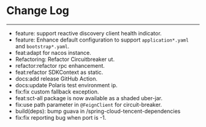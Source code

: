 # Change Log
---

- feature: support reactive discovery client health indicator.
- feature: Enhance default configuration to support `application*.yaml` and `bootstrap*.yaml`.
- feat:adapt for nacos instance.
- Refactoring: Refactor Circuitbreaker ut.
- refactor:refactor rpc enhancement.
- feat:refactor SDKContext as static.
- docs:add release GitHub Action.
- docs:update Polaris test environment ip.
- fix:fix custom fallback exception.
- feat:sct-all package is now available as a shaded uber-jar.
- fix:use path parameter in `@FeignClient` for circuit-breaker.
- build(deps): bump guava in /spring-cloud-tencent-dependencies
- fix:fix reporting bug when port is -1.
